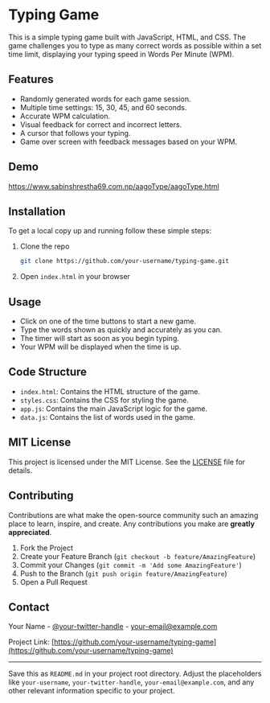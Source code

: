 # Typing Game

This is a simple typing game built with JavaScript, HTML, and CSS. The game challenges you to type as many correct words as possible within a set time limit, displaying your typing speed in Words Per Minute (WPM).

## Features

- Randomly generated words for each game session.
- Multiple time settings: 15, 30, 45, and 60 seconds.
- Accurate WPM calculation.
- Visual feedback for correct and incorrect letters.
- A cursor that follows your typing.
- Game over screen with feedback messages based on your WPM.

## Demo

https://www.sabinshrestha69.com.np/aagoType/aagoType.html

## Installation

To get a local copy up and running follow these simple steps:

1. Clone the repo

   ```sh
   git clone https://github.com/your-username/typing-game.git
   ```

2. Open `index.html` in your browser

## Usage

- Click on one of the time buttons to start a new game.
- Type the words shown as quickly and accurately as you can.
- The timer will start as soon as you begin typing.
- Your WPM will be displayed when the time is up.

## Code Structure

- `index.html`: Contains the HTML structure of the game.
- `styles.css`: Contains the CSS for styling the game.
- `app.js`: Contains the main JavaScript logic for the game.
- `data.js`: Contains the list of words used in the game.

## MIT License

This project is licensed under the MIT License. See the [LICENSE](LICENSE) file for details.

## Contributing

Contributions are what make the open-source community such an amazing place to learn, inspire, and create. Any contributions you make are **greatly appreciated**.

1. Fork the Project
2. Create your Feature Branch (`git checkout -b feature/AmazingFeature`)
3. Commit your Changes (`git commit -m 'Add some AmazingFeature'`)
4. Push to the Branch (`git push origin feature/AmazingFeature`)
5. Open a Pull Request

## Contact

Your Name - [@your-twitter-handle](https://twitter.com/your-twitter-handle) - your-email@example.com

Project Link: [https://github.com/your-username/typing-game](https://github.com/your-username/typing-game)

---

Save this as `README.md` in your project root directory. Adjust the placeholders like `your-username`, `your-twitter-handle`, `your-email@example.com`, and any other relevant information specific to your project.